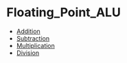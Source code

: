 # Floating_Point_ALU








- [Addition](https://github.com/Sairamakula1999/Floating_Point_ALU/blob/main/README.md#Addition)
- [Subtraction](https://github.com/Sairamakula1999/Floating_Point_ALU/blob/main/README.md#Subtraction)
- [Multiplication](https://github.com/Sairamakula1999/Floating_Point_ALU/blob/main/README.md#Multiplication)
- [Division](https://github.com/Sairamakula1999/Floating_Point_ALU/blob/main/README.md#Division)
